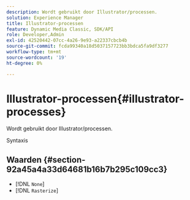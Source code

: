 ```yaml
---
description: Wordt gebruikt door Illustrator/processen.
solution: Experience Manager
title: Illustrator-processen
feature: Dynamic Media Classic, SDK/API
role: Developer,Admin
exl-id: 42520442-07cc-4a26-9e93-a22337cbcb4b
source-git-commit: fcda99340a18d5037157723bb3bdca5fa9df3277
workflow-type: tm+mt
source-wordcount: '19'
ht-degree: 0%

---
```


# Illustrator-processen{#illustrator-processes}

Wordt gebruikt door Illustrator/processen.

Syntaxis

## Waarden {#section-92a45a4a33d64681b16b7b295c109cc3}

* [!DNL `None`]
* [!DNL `Rasterize`]
